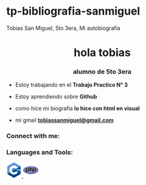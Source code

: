 # tp-bibliografia-sanmiguel
Tobias San Miguel, 5to 3era, Mi autobiografía
<h1 align="center">hola tobias</h1>
<h3 align="center">alumno de 5to 3era</h3>

- Estoy trabajando en el **Trabajo Practico N° 3**

- Estoy aprendiendo sobre **Github**

- como hice mi biografia **lo hice con html en visual**

- mi gmail **tobiassanmiguel@gmail.com**

<h3 align="left">Connect with me:</h3>
<p align="left">
</p>

<h3 align="left">Languages and Tools:</h3>
<p align="left"> <a href="https://www.w3schools.com/cpp/" target="_blank" rel="noreferrer"> <img src="https://raw.githubusercontent.com/devicons/devicon/master/icons/cplusplus/cplusplus-original.svg" alt="cplusplus" width="40" height="40"/> </a> <a href="https://www.php.net" target="_blank" rel="noreferrer"> <img src="https://raw.githubusercontent.com/devicons/devicon/master/icons/php/php-original.svg" alt="php" width="40" height="40"/> </a> </p>